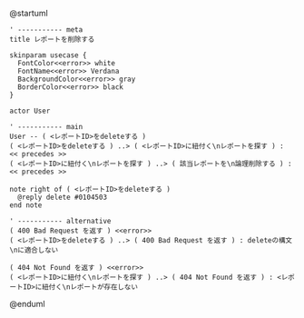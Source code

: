 @startuml

    ' ----------- meta
    title レポートを削除する

    skinparam usecase {
      FontColor<<error>> white
      FontName<<error>> Verdana
      BackgroundColor<<error>> gray
      BorderColor<<error>> black
    }

    actor User

    ' ----------- main
    User -- ( <レポートID>をdeleteする )
    ( <レポートID>をdeleteする ) ..> ( <レポートID>に紐付く\nレポートを探す ) : << precedes >>
    ( <レポートID>に紐付く\nレポートを探す ) ..> ( 該当レポートを\n論理削除する ) : << precedes >>

    note right of ( <レポートID>をdeleteする )
      @reply delete #0104503
    end note

    ' ----------- alternative
    ( 400 Bad Request を返す ) <<error>>
    ( <レポートID>をdeleteする ) ..> ( 400 Bad Request を返す ) : deleteの構文\nに適合しない

    ( 404 Not Found を返す ) <<error>>
    ( <レポートID>に紐付く\nレポートを探す ) ..> ( 404 Not Found を返す ) : <レポートID>に紐付く\nレポートが存在しない

@enduml
